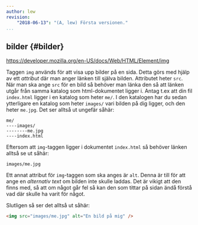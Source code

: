```yaml
---
author: lew
revision:
    "2018-06-13": "(A, lew) Första versionen."
...
```

bilder {#bilder}
---------------------------------------------------

<a href='https://developer.mozilla.org/en-US/docs/Web/HTML/Element/img'>https://developer.mozilla.org/en-US/docs/Web/HTML/Element/img</a>

Taggen `img` används för att visa upp bilder på en sida. Detta görs med hjälp av ett *attribut* där man anger länken till själva bilden. Attributet heter `src`. När man ska ange `src` för en bild så behöver man länka den så att länken utgår från samma katalog som html-dokumentet ligger i. Antag t.ex att din fil `index.html` ligger i en katalog som heter `me/`. I den katalogen har du sedan ytterligare en katalog som heter `images/` vari bilden på dig ligger, och den heter `me.jpg`. Det ser alltså ut ungefär såhär:

```text
me/
----images/
--------me.jpg
----index.html
```

Eftersom att `img`-taggen ligger i dokumentet `index.html` så behöver länken alltså se ut såhär:

```text
images/me.jpg
```

Ett annat attribut för `img`-taggen som ska anges är `alt`. Denna är till för att ange en *alternativ text* om bilden inte skulle laddas. Det är vikigt att den finns med, så att om något går fel så kan den som tittar på sidan ändå förstå vad där skulle ha varit för något.

Slutligen så ser det alltså ut såhär:

```html
<img src="images/me.jpg" alt="En bild på mig" />
```
